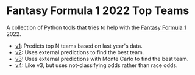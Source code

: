 # Fantasy Formula 1 2022 Top Teams

A collection of Python tools that tries to help with the
[Fantasy Formula 1](https://fantasy.formula1.com/) 2022.

* [v1](v1): Predicts top N teams based on last year's data.
* [v2](v2): Uses external predictions to find the best team.
* [v3](v3): Uses external predictions with Monte Carlo to find the best team.
* [v4](v4): Like v3, but uses not-classifying odds rather than race odds.
